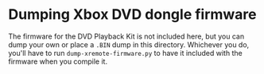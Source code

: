 # Dumping Xbox DVD dongle firmware
The firmware for the DVD Playback Kit is not included here, but you can dump your own or place a `.BIN` dump in this directory. Whichever you do, you'll have to run  `dump-xremote-firmware.py` to have it included with the firmware when you compile it.